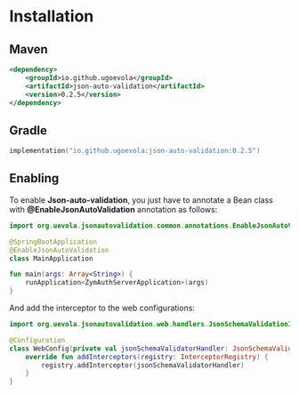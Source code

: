 # Installation

## Maven

```xml
<dependency>
    <groupId>io.github.ugoevola</groupId>
    <artifactId>json-auto-validation</artifactId>
    <version>0.2.5</version>
</dependency>
```

## Gradle
```kts
implementation("io.github.ugoevola:json-auto-validation:0.2.5")
```

## Enabling
To enable **Json-auto-validation**, you just have to annotate a Bean class with **@EnableJsonAutoValidation** annotation as follows:

```kotlin
import org.uevola.jsonautovalidation.common.annotations.EnableJsonAutoValidation

@SpringBootApplication
@EnableJsonAutoValidation
class MainApplication

fun main(args: Array<String>) {
	runApplication<ZymAuthServerApplication>(args)
}
```

And add the interceptor to the web configurations:
```kotlin
import org.uevola.jsonautovalidation.web.handlers.JsonSchemaValidationInterceptor

@Configuration
class WebConfig(private val jsonSchemaValidatorHandler: JsonSchemaValidationInterceptor) : WebMvcConfigurer {
    override fun addInterceptors(registry: InterceptorRegistry) {
        registry.addInterceptor(jsonSchemaValidatorHandler)
    }
}
```